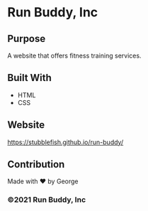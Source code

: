 # Run Buddy, Inc

## Purpose

A website that offers fitness training services.

## Built With

- HTML
- CSS

## Website

https://stubblefish.github.io/run-buddy/

## Contribution

Made with ❤️ by George

### ©️2021 Run Buddy, Inc
